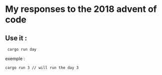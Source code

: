 # My responses to the 2018 advent of code

## Use it : 

```
 cargo run day
```

exemple : 

```
cargo run 3 // will run the day 3
```
